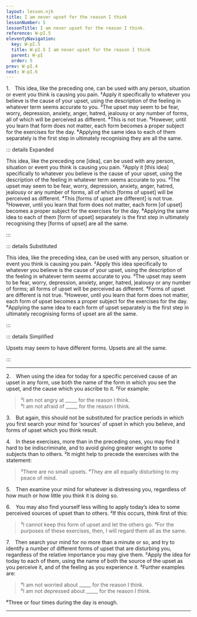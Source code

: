 ```yaml
---
layout: lesson.njk
title: I am never upset for the reason I think
lessonNumber: 5
lessonTitle: I am never upset for the reason I think.
reference: W-pI.5
eleventyNavigation:
  key: W-pI.5
  title: W-pI.5 I am never upset for the reason I think
  parent: W-pI
  order: 5
prev: W-pI.4
next: W-pI.6
---
```


1. This idea, like the preceding one, can be used with any person, situation or event you think is causing you pain. 
²Apply it specifically to whatever you believe is the cause of your upset, using the description of the feeling in whatever term seems accurate to you. 
³The upset may seem to be fear, worry, depression, anxiety, anger, hatred, jealousy or any number of forms, all of which will be perceived as different. 
⁴This is not true. 
⁵However, until you learn that form does not matter, each form becomes a proper subject for the exercises for the day. 
⁶Applying the same idea to each of them separately is the first step in ultimately recognising they are all the same.

::: details Expanded

This idea, like the preceding one [idea], can be used with any person, situation or event you think is causing you pain. 
²Apply it [this idea] specifically to whatever you believe is the cause of your upset, using the description of the feeling in whatever term seems accurate to you. 
³The upset may seem to be fear, worry, depression, anxiety, anger, hatred, jealousy or any number of forms, all of which [forms of upset] will be perceived as different. ⁴This [forms of upset are different] is not true. 
⁵However, until you learn that form does not matter, each form [of upset] becomes a proper subject for the exercises for the day. 
⁶Applying the same idea to each of them [form of upset] separately is the first step in ultimately recognising they [forms of upset] are all the same.

:::

::: details Substituted

This idea, like the preceding idea, can be used with any person, situation or event you think is causing you pain. 
²Apply this idea specifically to whatever you believe is the cause of your upset, using the description of the feeling in whatever term seems accurate to you. 
³The upset may seem to be fear, worry, depression, anxiety, anger, hatred, jealousy or any number of forms; all forms of upset will be perceived as different. 
⁴Forms of upset are different is not true. 
⁵However, until you learn that form does not matter, each form of upset becomes a proper subject for the exercises for the day. 
⁶Applying the same idea to each form of upset separately is the first step in ultimately recognising forms of upset are all the same.

:::

::: details Simplified

Upsets may seem to have different forms. 
Upsets are all the same.

:::

<!--::: details Commentary
Through the dynamic of projection, the ego continually seeks to have us believe our problems are outside us in the world of the body — our own or others’. Thus we believe that what upsets us are problems perceived as external to us, beyound our control, for which we must find solutions. As long as we believe in the ego’s seductive smokescreens, the true source of the problem — our misthoughts — remains beyond recognition and therefore beyond correction. (Wapnick, F.A.J., p.67)
::: -->

---

2. When using the idea for today for a specific perceived cause of an upset in any form, use both the name of the form in which you see the upset, and the cause which you ascribe to it. ²For example:

>³I am not angry at _____ for the reason I think.  
⁴I am not afraid of _____ for the reason I think.

3. But again, this should not be substituted for practice periods in which you first search your mind for ‘sources’ of upset in which you believe, and forms of upset which you think result.

4. In these exercises, more than in the preceding ones, you may find it hard to be indiscriminate, and to avoid giving greater weight to some subjects than to others. 
²It might help to precede the exercises with the statement:

>³There are no small upsets. 
⁴They are all equally disturbing to my peace of mind.

5. Then examine your mind for whatever is distressing you, regardless of how much or how little you think it is doing so.

6. You may also find yourself less willing to apply today’s idea to some perceived sources of upset than to others. 
²If this occurs, think first of this:

>³I cannot keep this form of upset and let the others go. 
⁴For the purposes of these exercises, then, I will regard them all as the same.

7. Then search your mind for no more than a minute or so, and try to identify a number of different forms of upset that are disturbing you, regardless of the relative importance you may give them. 
²Apply the idea for today to each of them, using the name of both the source of the upset as you perceive it, and of the feeling as you experience it. 
³Further examples are:

>⁴I am not worried about _____ for the reason I think.  
⁵I am not depressed about _____ for the reason I think.

⁶Three or four times during the day is enough.

---
